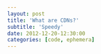 ```yaml
---
layout: post
title: 'What are CDNs?'
subtitle: 'Speedy'
date: 2012-12-20-12:30:00
categories: [code, ephemera]
---
```

